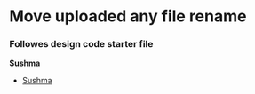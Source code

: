 # Move uploaded any file rename 


### Followes design code starter file ###

**Sushma**


* [Sushma](https://github.com/sushma-singh-yadav/PHP/tree/master/Image-upload)
